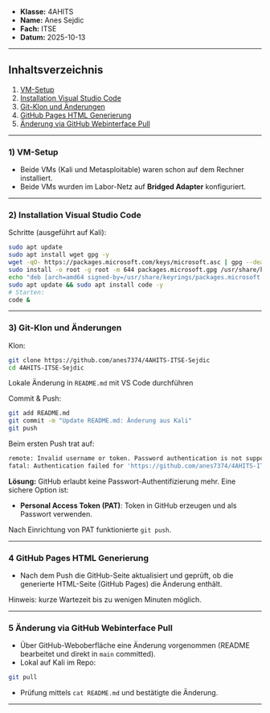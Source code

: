 * **Klasse:** 4AHITS
* **Name:** Anes Sejdic
* **Fach:** ITSE
* **Datum:** 2025-10-13

---

## Inhaltsverzeichnis

1. [VM-Setup](#1-vm-setup)
2. [Installation Visual Studio Code](#2-installation-visual-studio-code)
3. [Git-Klon und Änderungen](#3-git-klon-und-änderungen)
4. [GitHub Pages HTML Generierung](#4-github-pages-html-generierung)
5. [Änderung via GitHub Webinterface Pull](#5-änderung-via-github-webinterface-pull)


---

### 1) VM-Setup

* Beide VMs (Kali und Metasploitable) waren schon auf dem Rechner installiert.
* Beide VMs wurden im Labor-Netz auf **Bridged Adapter** konfiguriert.

---

### 2) Installation Visual Studio Code

Schritte (ausgeführt auf Kali):

```bash
sudo apt update
sudo apt install wget gpg -y
wget -qO- https://packages.microsoft.com/keys/microsoft.asc | gpg --dearmor > packages.microsoft.gpg
sudo install -o root -g root -m 644 packages.microsoft.gpg /usr/share/keyrings/
echo "deb [arch=amd64 signed-by=/usr/share/keyrings/packages.microsoft.gpg] https://packages.microsoft.com/repos/code stable main" | sudo tee /etc/apt/sources.list.d/vscode.list
sudo apt update && sudo apt install code -y
# Starten:
code &
```

---

### 3) Git-Klon und Änderungen

Klon:

```bash
git clone https://github.com/anes7374/4AHITS-ITSE-Sejdic
cd 4AHITS-ITSE-Sejdic
```

Lokale Änderung in `README.md` mit VS Code durchführen

Commit & Push:

```bash
git add README.md
git commit -m "Update README.md: Änderung aus Kali"
git push
```

Beim ersten Push trat auf:

```bash
remote: Invalid username or token. Password authentication is not supported for Git operations.
fatal: Authentication failed for 'https://github.com/anes7374/4AHITS-ITSE-Sejdic/'
```

**Lösung:** GitHub erlaubt keine Passwort-Authentifizierung mehr. Eine sichere Option ist:

* **Personal Access Token (PAT)**: Token in GitHub erzeugen und als Passwort verwenden.

Nach Einrichtung von PAT funktionierte `git push`.

---

### 4 GitHub Pages HTML Generierung

* Nach dem Push die GitHub-Seite aktualisiert und geprüft, ob die generierte HTML-Seite (GitHub Pages) die Änderung enthält.

Hinweis: kurze Wartezeit bis zu wenigen Minuten möglich.

---

### 5 Änderung via GitHub Webinterface Pull

* Über GitHub-Weboberfläche eine Änderung vorgenommen (README bearbeitet und direkt in `main` committed).
* Lokal auf Kali im Repo:

```bash
git pull
```

* Prüfung mittels `cat README.md` und bestätigte die Änderung.

---

